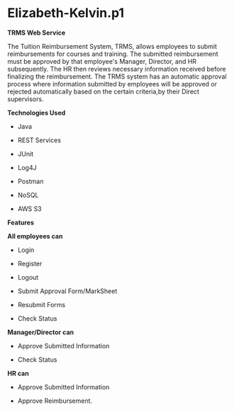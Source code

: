 # Elizabeth-Kelvin.p1

**TRMS Web Service**

The Tuition Reimbursement System, TRMS, allows employees to submit reimbursements for courses and training. The submitted reimbursement must be approved by that employee's Manager, Director, and HR subsequently. The HR then reviews necessary information received before finalizing the reimbursement.
The TRMS system has an automatic approval process where information submitted by employees will be approved or rejected automatically based on the certain criteria,by their Direct supervisors.

**Technologies Used**


  * Java 
  
  * REST Services

  * JUnit 

  * Log4J 

  * Postman 

  * NoSQL 

  * AWS S3

**Features**

**All employees can**


* Login

* Register

* Logout

* Submit Approval Form/MarkSheet

* Resubmit Forms

* Check Status

**Manager/Director can**

* Approve Submitted Information

* Check Status 

**HR can**

* Approve Submitted Information
 
* Approve Reimbursement.




